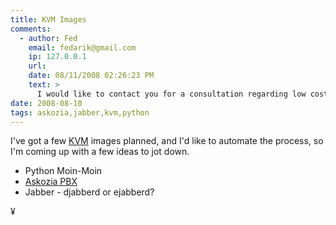 ```yaml
---
title: KVM Images
comments:
  - author: Fed
    email: fedarik@gmail.com
    ip: 127.0.0.1
    url:
    date: 08/11/2008 02:26:23 PM
    text: >
      I would like to contact you for a consultation regarding low cost Linux boxes, but I couldn't find any contact information in this blog. Please update me with your contact information.
date: 2008-08-10
tags: askozia,jabber,kvm,python
---
```

I've got a few <a href="http://www.docunext.com/wiki/KVM">KVM</a> images planned, and I'd like to automate the process, so I'm coming up with a few ideas to jot down.

* Python Moin-Moin
* <a href="http://www.docunext.com/wiki/AskoziaPBX">Askozia PBX</a>
* Jabber - djabberd or ejabberd?

¥

